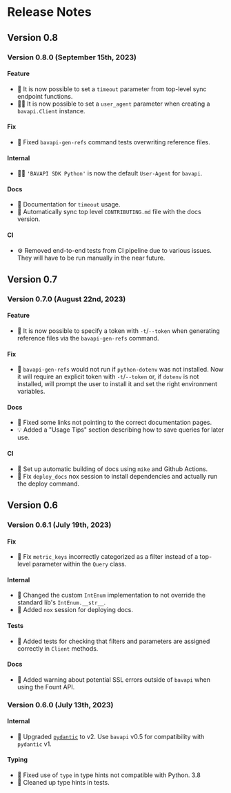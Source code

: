 # Release Notes

## Version 0.8

### Version 0.8.0 (September 15th, 2023)

#### Feature

- :rocket: It is now possible to set a `timeout` parameter from top-level sync endpoint functions.
- :female_detective: It is now possible to set a `user_agent` parameter when creating a `bavapi.Client` instance.

#### Fix

- :test_tube: Fixed `bavapi-gen-refs` command tests overwriting reference files.

#### Internal

- :male_detective: `'BAVAPI SDK Python'` is now the default `User-Agent` for `bavapi`.

#### Docs

- :notebook: Documentation for `timeout` usage.
- :rocket: Automatically sync top level `CONTRIBUTING.md` file with the docs version.

#### CI

- :gear: Removed end-to-end tests from CI pipeline due to various issues. They will have to be run manually in the near future.

## Version 0.7

### Version 0.7.0 (August 22nd, 2023)

#### Feature

- :rocket: It is now possible to specify a token with `-t`/`--token` when generating reference files via the `bavapi-gen-refs` command.

#### Fix

- :bug: `bavapi-gen-refs` would not run if `python-dotenv` was not installed. Now it will require an explicit token with `-t`/`--token` or, if `dotenv` is not installed, will prompt the user to install it and set the right environment variables.

#### Docs

- :bug: Fixed some links not pointing to the correct documentation pages.
- :bulb: Added a "Usage Tips" section describing how to save queries for later use.

#### CI

- :rocket: Set up automatic building of docs using `mike` and Github Actions.
- :bug: Fix `deploy_docs` nox session to install dependencies and actually run the deploy command.

## Version 0.6

### Version 0.6.1 (July 19th, 2023)

#### Fix

- :bug: Fix `metric_keys` incorrectly categorized as a filter instead of a top-level parameter within the `Query` class.

#### Internal

- :wrench: Changed the custom `IntEnum` implementation to not override the standard lib's `IntEnum.__str__`.
- :hammer: Added `nox` session for deploying docs.

#### Tests

- :test_tube: Added tests for checking that filters and parameters are assigned correctly in `Client` methods.

#### Docs

- :notebook: Added warning about potential SSL errors outside of `bavapi` when using the Fount API.

### Version 0.6.0 (July 13th, 2023)

#### Internal

- :rocket: Upgraded [`pydantic`](https://pypi.org/project/pydantic/) to v2. Use `bavapi` v0.5 for compatibility with `pydantic` v1.

#### Typing

- :bug: Fixed use of `type` in type hints not compatible with Python. 3.8
- :broom: Cleaned up type hints in tests.
